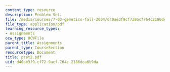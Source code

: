 ```yaml
---
content_type: resource
description: Problem Set.
file: /media/courses/7-03-genetics-fall-2004/d40ae3f9cf729acf764c2186dca6b9da_pset2.pdf
file_type: application/pdf
learning_resource_types:
- Assignments
ocw_type: OCWFile
parent_title: Assignments
parent_type: CourseSection
resourcetype: Document
title: pset2.pdf
uid: d40ae3f9-cf72-9acf-764c-2186dca6b9da
---
```

